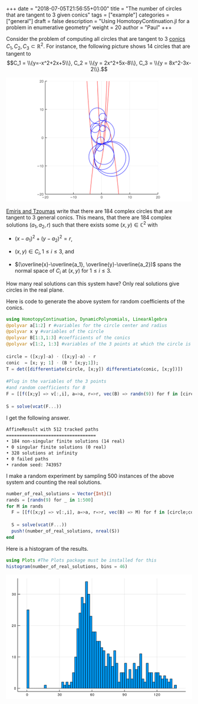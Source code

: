 +++
date = "2018-07-05T21:56:55+01:00"
title = "The number of circles that are tangent to 3 given conics"
tags = ["example"]
categories = ["general"]
draft = false
description = "Using HomotopyContinuation.jl for a problem in enumerative geometry"
weight = 20
author = "Paul"
+++

Consider the problem of computing all circles that are tangent to 3 [conics](https://en.wikipedia.org/wiki/Conic_section) $C_1,C_2,C_3 \subset \mathbb{R}^2$. For instance, the following picture shows 14 circles that are tangent to
 $$C_1 = \\{y=-x^2+2x+5\\}, C_2 = \\{y = 2x^2+5x-8\\}, C_3 = \\{y = 8x^2-3x-2\\}.$$

![img](/images/circles.png)


[Emiris and Tzoumas](http://www.win.tue.nl/EWCG2005/Proceedings/38.pdf) write that there are 184 complex circles that are tangent to 3 general conics. This means, that there are 184 complex solutions $(a_1,a_2,r)$ such that there exists some $(x,y)\in\mathbb{C}^2$ with

* $(x-a_1)^2 + (y-a_2)^2 = r$,

* $(x,y)\in C_i, 1\leq i\leq 3$, and

* $(\overline{x}-\overline{a_1}, \overline{y}-\overline{a_2})$ spans the normal space of $C_i$ at $(x,y)$ for $1\leq i\leq 3$.

How many real solutions can this system have? Only real solutions give circles in the real plane.

Here is code to generate the above system for random coefficients of the conics.

```julia
using HomotopyContinuation, DynamicPolynomials, LinearAlgebra
@polyvar a[1:2] r #variables for the circle center and radius
@polyvar x y #variables of the circle
@polyvar B[1:3,1:3] #coefficients of the conics
@polyvar v[1:2, 1:3] #variables of the 3 points at which the circle is tangent

circle = ([x;y]-a) ⋅ ([x;y]-a) - r
conic  = [x; y; 1] ⋅ (B * [x;y;1]);
T = det([differentiate(circle, [x;y]) differentiate(conic, [x;y])])

#Plug in the variables of the 3 points
#and random coefficients for B
F = [[f([x;y] => v[:,i], a=>a, r=>r, vec(B) => randn(9)) for f in [circle;conic;T]] for i in 1:3]

S = solve(vcat(F...))
```

I get the following answer.
```julia-repl
AffineResult with 512 tracked paths
==================================
• 184 non-singular finite solutions (14 real)
• 0 singular finite solutions (0 real)
• 328 solutions at infinity
• 0 failed paths
• random seed: 743957
```

I make a random experiment by sampling 500 instances of the above system and counting the real solutions.

```julia
number_of_real_solutions = Vector{Int}()
rands = [randn(9) for _ in 1:500]
for M in rands
  F = [[f([x;y] => v[:,i], a=>a, r=>r, vec(B) => M) for f in [circle;conic;T]] for i in 1:3]

  S = solve(vcat(F...))
  push!(number_of_real_solutions, nreal(S))
end
```

Here is a histogram of the results.

```julia
using Plots #The Plots package must be installed for this
histogram(number_of_real_solutions, bins = 46)
```

![img](/images/hist.png)
